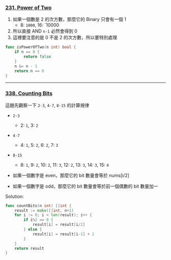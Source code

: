 ### [231. Power of Two]

1.  如果一個數是 2 的次方數，那麼它的 Binary 只會有一個 1
    -   8: `1000`, 16: `10000
2.  所以直接 AND `n-1` 必然會得到 0
3.  這裡要注意的是 0 不是 2 的次方數，所以要特別處理

```go
func isPowerOfTwo(n int) bool {
	if n == 0 {
		return false
	}
	n &= n - 1
	return n == 0
}
```

[231. Power of Two]: https://leetcode.com/problems/power-of-two/

---

### [338. Counting Bits]

這題先觀察一下 `2-3`, `4-7`, `8-15` 的計算規律

-	`2-3`
	-   2: `1`, 3: `2`
-	`4-7`
	-   4: `1`, 5: `2`, 6: `2`, 7: `3`
-	`8-15`
	-   8: `1`, 9: `2`, 10: `2`, 11: `3`, 12: `2`, 13: `3`, 14: `3`, 15: `4`

-	如果一個數字是 even，那麼它的 bit 數量會等於 nums[i/2]
-	如果一個數字是 odd，那麼它的 bit 數量會等於前一個偶數的 bit 數量加一

Solution:
```go
func countBits(n int) []int {
	result := make([]int, n+1)
	for i := 0; i < len(result); i++ {
		if i%2 == 0 {
			result[i] = result[i/2]
		} else {
			result[i] = result[i-1] + 1
		}
	}
	return result
}
```

[338. Counting Bits]: https://leetcode.com/problems/counting-bits/